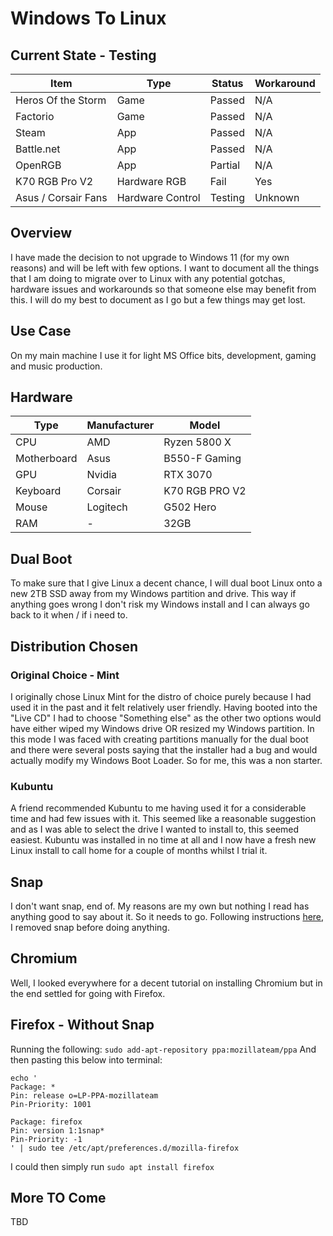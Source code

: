 # Windows To Linux
## Current State - Testing

| Item | Type | Status | Workaround |
|------|------|--------| ---------- |
| Heros Of the Storm | Game | Passed | N/A |
| Factorio | Game | Passed | N/A |
| Steam | App | Passed | N/A |
| Battle.net | App | Passed | N/A |
| OpenRGB | App | Partial | N/A |
| K70 RGB Pro V2 | Hardware RGB | Fail | Yes |
| Asus / Corsair Fans | Hardware Control | Testing | Unknown |


## Overview

I have made the decision to not upgrade to Windows 11 (for my own reasons) and will be left with few options. I want to document all the things that I am doing to migrate over to Linux with any potential gotchas, hardware issues and workarounds so that someone else may benefit from this. I will do my best to document as I go but a few things may get lost.

## Use Case
On my main machine I use it for light MS Office bits, development, gaming and music production.

## Hardware

|Type|Manufacturer| Model |
|----|------------|-------|
| CPU | AMD| Ryzen 5800 X |
| Motherboard | Asus | B550-F Gaming |
| GPU | Nvidia | RTX 3070 |
| Keyboard | Corsair | K70 RGB PRO V2 |
| Mouse | Logitech | G502 Hero |
| RAM | - | 32GB |

## Dual Boot
To make sure that I give Linux a decent chance, I will dual boot Linux onto a new 2TB SSD away from my Windows partition and drive. This way if anything goes wrong I don't risk my Windows install and I can always go back to it when / if i need to.

## Distribution Chosen
### Original Choice - Mint
I originally chose Linux Mint for the distro of choice purely because I had used it in the past and it felt relatively user friendly.
Having booted into the "Live CD" I had to choose "Something else" as the other two options would have either wiped my Windows drive OR resized my Windows partition. In this mode I was faced with creating partitions manually for the dual boot and there were several posts saying that the installer had a bug and would actually modify my Windows Boot Loader.
So for me, this was a non starter.

### Kubuntu
A friend recommended Kubuntu to me having used it for a considerable time and had few issues with it. This seemed like a reasonable suggestion and as I was able to select the drive I wanted to install to, this seemed easiest.
Kubuntu was installed in no time at all and I now have a fresh new Linux install to call home for a couple of months whilst I trial it.

## Snap
I don't want snap, end of. My reasons are my own but nothing I read has anything good to say about it. So it needs to go. Following instructions [here](https://www.kubuntuforums.net/forum/general/miscellaneous/coding-scripting/669539-script-to-get-rid-of-snap), I removed snap before doing anything.

## Chromium
Well, I looked everywhere for a decent tutorial on installing Chromium but in the end settled for going with Firefox.

## Firefox - Without Snap
Running the following:
```sudo add-apt-repository ppa:mozillateam/ppa```
And then pasting this below into terminal:

```
echo '
Package: *
Pin: release o=LP-PPA-mozillateam
Pin-Priority: 1001

Package: firefox
Pin: version 1:1snap*
Pin-Priority: -1
' | sudo tee /etc/apt/preferences.d/mozilla-firefox
```
I could then simply run `sudo apt install firefox`

## More TO Come
TBD

